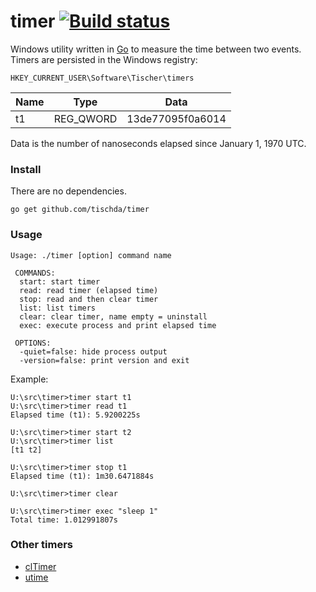﻿# timer [![Build status](https://ci.appveyor.com/api/projects/status/au8q12tabnam2t9a?svg=true)](https://ci.appveyor.com/project/tischda/timer)

Windows utility written in [Go](https://www.golang.org) to measure the time between two events.
Timers are persisted in the Windows registry:

`HKEY_CURRENT_USER\Software\Tischer\timers`

Name  | Type      | Data
----  | ----      | ----
t1    | REG_QWORD | 13de77095f0a6014

Data is the number of nanoseconds elapsed since January 1, 1970 UTC.

### Install

There are no dependencies.

~~~
go get github.com/tischda/timer
~~~

### Usage

~~~
Usage: ./timer [option] command name

 COMMANDS:
  start: start timer
  read: read timer (elapsed time)
  stop: read and then clear timer
  list: list timers
  clear: clear timer, name empty = uninstall
  exec: execute process and print elapsed time

 OPTIONS:
  -quiet=false: hide process output
  -version=false: print version and exit
~~~

Example:

~~~
U:\src\timer>timer start t1
U:\src\timer>timer read t1
Elapsed time (t1): 5.9200225s

U:\src\timer>timer start t2
U:\src\timer>timer list
[t1 t2]

U:\src\timer>timer stop t1
Elapsed time (t1): 1m30.6471884s

U:\src\timer>timer clear

U:\src\timer>timer exec "sleep 1"
Total time: 1.012991807s
~~~

### Other timers

* [clTimer](http://www.cylog.org/tools/cmdline.jsp)
* [utime](http://www.rohitab.com/discuss/topic/38678-unix-time-on-windows/)
